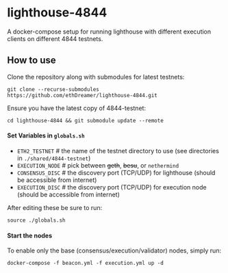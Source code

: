 # lighthouse-4844

A docker-compose setup for running lighthouse with different execution clients on different 4844 testnets.

## How to use

Clone the repository along with submodules for latest testnets:
```
git clone --recurse-submodules https://github.com/ethDreamer/lighthouse-4844.git
```

Ensure you have the latest copy of 4844-testnet:
```
cd lighthouse-4844 && git submodule update --remote
```

#### Set Variables in `globals.sh`

- `ETH2_TESTNET`   # the name of the testnet directory to use (see directories in `./shared/4844-testnet`)
- `EXECUTION_NODE` # pick between ~~geth~~, ~~besu~~, or `nethermind`
- `CONSENSUS_DISC` # the discovery port (TCP/UDP) for lighthouse (should be accessible from internet)
- `EXECUTION_DISC` # the discovery port (TCP/UDP) for execution node (should be accessible from internet)

After editing these be sure to run:
```
source ./globals.sh
```

#### Start the nodes

To enable only the base (consensus/execution/validator) nodes, simply run:
```
docker-compose -f beacon.yml -f execution.yml up -d
```


